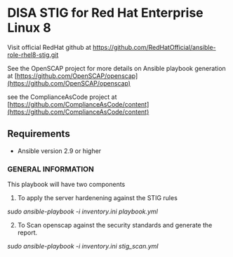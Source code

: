 DISA STIG for Red Hat Enterprise Linux 8
=========

Visit official RedHat github at https://github.com/RedHatOfficial/ansible-role-rhel8-stig.git

See the OpenSCAP project for more details on Ansible playbook generation at [https://github.com/OpenSCAP/openscap](https://github.com/OpenSCAP/openscap)

see the ComplianceAsCode project at [https://github.com/ComplianceAsCode/content](https://github.com/ComplianceAsCode/content)

Requirements
------------

- Ansible version 2.9 or higher


### GENERAL INFORMATION

This playbook will have two components 
1. To apply the server hardenening against the STIG rules

*sudo ansible-playbook -i inventory.ini playbook.yml*

2. To Scan openscap against the security standards and generate the report.

*sudo ansible-playbook -i inventory.ini stig_scan.yml*
